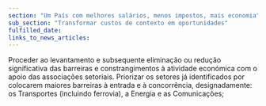 ```yaml
---
section: "Um País com melhores salários, menos impostos, mais economia"
sub_section: "Transformar custos de contexto em oportunidades"
fulfilled_date:
links_to_news_articles:
---
```


Proceder ao levantamento e subsequente eliminação ou redução significativa das barreiras e constrangimentos à atividade económica com o apoio das associações setoriais. Priorizar os setores já identificados por colocarem maiores barreiras à entrada e à concorrência, designadamente: os Transportes (incluindo ferrovia), a Energia e as Comunicações;